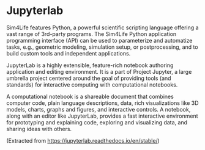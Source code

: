 # Jupyterlab

Sim4Life features Python, a powerful scientific scripting language offering a vast range of 3rd-party programs. The Sim4Life Python application programming interface (API) can be used to parameterize and automatize tasks, e.g., geometric modeling, simulation setup, or postprocessing, and to build custom tools and independent applications.

JupyterLab is a highly extensible, feature-rich notebook authoring application and editing environment. It is a part of Project Jupyter, a large umbrella project centered around the goal of providing tools (and standards) for interactive computing with computational notebooks. 

A computational notebook is a shareable document that combines computer code, plain language descriptions, data, rich visualizations like 3D models, charts, graphs and figures, and interactive controls. A notebook, along with an editor like JupyterLab, provides a fast interactive environment for prototyping and explaining code, exploring and visualizing data, and sharing ideas with others.

(Extracted from https://jupyterlab.readthedocs.io/en/stable/)
